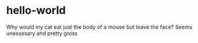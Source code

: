 # hello-world

Why would my cat eat just the body of a mouse but leave the face?
Seems unessesary and pretty gross
